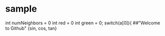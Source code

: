 # sample
int numNeighbors  = 0
int red = 0
int green = 0;
      switch(a[0]){
##"Welcome to Github"
{sin, cos, tan}
      
